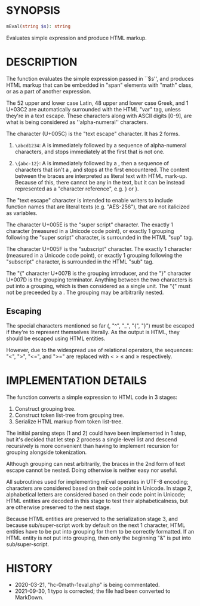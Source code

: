 SYNOPSIS
========

```php
mEval(string $s): string
```

Evaluates simple expression and produce HTML markup. 

DESCRIPTION
===========

The function evaluates the simple expression passed in ``$s'', and
produces HTML markup that can be embedded in "span" elements with
"math" class, or as a part of another expression.

The 52 upper and lower case Latin, 48 upper and lower case Greek,
and 1 <GREEK SMALL LETTER FINAL SIGMA> U+03C2 are automatically
surrounded with the HTML "var" tag, unless they're in a text escape.
These characters along with ASCII digits [0-9], are what is being
considered as ''alpha-numeral'' characters. 

The <backslash> character (U+005C) is the "text escape" character.
It has 2 forms.

1. `\abcd1234`: A <backslash> is immediately followed by a sequence of
                alpha-numeral characters, and stops immediately at the
                first that is not one.

2. `\{abc-12}`: A <backslash> is immediately followed by a
                <left brace>, then a sequence of characters that isn't
                a <right brace>, and stops at the first <right brace>
                encountered. The content between the braces are interpreted
                as literal text with HTML mark-up.
                Because of this, there cannot be any <right brace> in the
                text, but it can be instead represented as a
                "character reference", e.g. &#x007d; or &rbrace;.

The "text escape" character is intended to enable writers to include
function names that are literal texts (e.g. "AES-256"), that are
not italicized as variables. 

The <CIRCUMFLEX ACCENT> character U+005E is the "super script" character.
The exactly 1 character (measured in a Unicode code point), or exactly
1 grouping following the "super script" character, is surrounded in
the HTML "sup" tag.

The <underscore> character U+005F is the "subscript" character.
The exactly 1 character (measured in a Unicode code point), or exactly
1 grouping following the "subscript" character, is surrounded in the
HTML "sub" tag.

The "{" <left brace> character U+007B is the grouping introducer, and
the "}" <right brace> character U+007D is the grouping terminator.
Anything between the two characters is put into a grouping,
which is then considered as a single unit. 
The "{" must not be preceeded by a <backslash>. The grouping may be
arbitrarily nested. 

Escaping
--------

The special characters mentioned so far (<backslash>, "^", "_", "{", "}")
must be escaped if they're to represent themselves literally. As the
output is HTML, they should be escaped using HTML entities.

However, due to the widespread use of relational operators, the sequences:
"<", ">", "<=", and ">=" are replaced with &lt; &gt; &le; and &ge;
respectively. 

IMPLEMENTATION DETAILS
======================

The function converts a simple expression to HTML code in 3 stages: 

1. Construct grouping tree.
2. Construct token list-tree from grouping tree.
3. Serialize HTML markup from token list-tree.

The initial parsing steps (1 and 2) could have been implemented
in 1 step, but it's decided that let step 2 process a single-level
list and descend recursively is more convenient than having to
implement recursion for grouping alongside tokenization.

Although grouping can nest arbitrarily, the braces in the 2nd form
of text escape cannot be nested. Doing otherwise is neither easy
nor useful.

All subroutines used for implementing mEval operates in UTF-8 encoding;
characters are considered based on their code point in Unicode.
In stage 2, alphabetical letters are considered based on their
code point in Unicode; HTML entities are decoded in this stage to
test their alphabeticalness, but are otherwise preserved to the
next stage.

Because HTML entities are preserved to the serialization stage 3,
and because sub/super-script work by default on the next 1 character,
HTML entities have to be put into grouping for them to be correctly
formatted. If an HTML entity is not put into grouping, then only the
beginning "&" is put into sub/super-script. 

HISTORY
=======

- 2020-03-21, "hc-0math-1eval.php" is being commentated. 
- 2021-09-30, 1 typo is corrected; the file had been converted to MarkDown.
